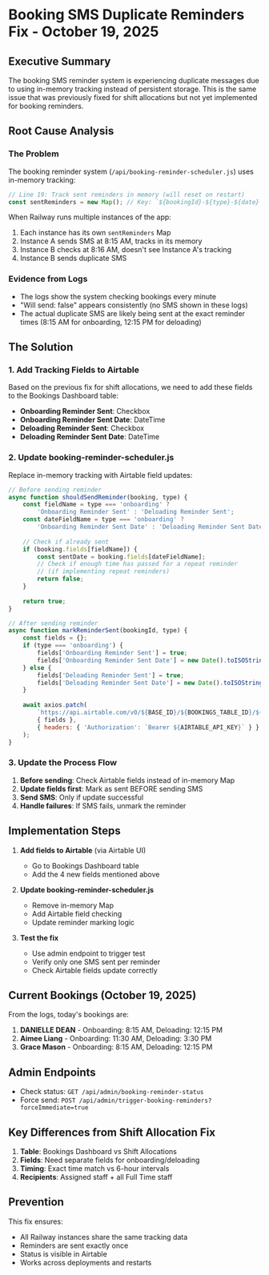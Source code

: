 # Booking SMS Duplicate Reminders Fix - October 19, 2025

## Executive Summary

The booking SMS reminder system is experiencing duplicate messages due to using in-memory tracking instead of persistent storage. This is the same issue that was previously fixed for shift allocations but not yet implemented for booking reminders.

## Root Cause Analysis

### The Problem
The booking reminder system (`/api/booking-reminder-scheduler.js`) uses in-memory tracking:
```javascript
// Line 19: Track sent reminders in memory (will reset on restart)
const sentReminders = new Map(); // Key: `${bookingId}-${type}-${date}`, Value: timestamp
```

When Railway runs multiple instances of the app:
1. Each instance has its own `sentReminders` Map
2. Instance A sends SMS at 8:15 AM, tracks in its memory
3. Instance B checks at 8:16 AM, doesn't see Instance A's tracking
4. Instance B sends duplicate SMS

### Evidence from Logs
- The logs show the system checking bookings every minute
- "Will send: false" appears consistently (no SMS shown in these logs)
- The actual duplicate SMS are likely being sent at the exact reminder times (8:15 AM for onboarding, 12:15 PM for deloading)

## The Solution

### 1. Add Tracking Fields to Airtable
Based on the previous fix for shift allocations, we need to add these fields to the Bookings Dashboard table:
- **Onboarding Reminder Sent**: Checkbox
- **Onboarding Reminder Sent Date**: DateTime
- **Deloading Reminder Sent**: Checkbox  
- **Deloading Reminder Sent Date**: DateTime

### 2. Update booking-reminder-scheduler.js
Replace in-memory tracking with Airtable field updates:

```javascript
// Before sending reminder
async function shouldSendReminder(booking, type) {
    const fieldName = type === 'onboarding' ? 
        'Onboarding Reminder Sent' : 'Deloading Reminder Sent';
    const dateFieldName = type === 'onboarding' ? 
        'Onboarding Reminder Sent Date' : 'Deloading Reminder Sent Date';
    
    // Check if already sent
    if (booking.fields[fieldName]) {
        const sentDate = booking.fields[dateFieldName];
        // Check if enough time has passed for a repeat reminder
        // (if implementing repeat reminders)
        return false;
    }
    
    return true;
}

// After sending reminder
async function markReminderSent(bookingId, type) {
    const fields = {};
    if (type === 'onboarding') {
        fields['Onboarding Reminder Sent'] = true;
        fields['Onboarding Reminder Sent Date'] = new Date().toISOString();
    } else {
        fields['Deloading Reminder Sent'] = true;
        fields['Deloading Reminder Sent Date'] = new Date().toISOString();
    }
    
    await axios.patch(
        `https://api.airtable.com/v0/${BASE_ID}/${BOOKINGS_TABLE_ID}/${bookingId}`,
        { fields },
        { headers: { 'Authorization': `Bearer ${AIRTABLE_API_KEY}` } }
    );
}
```

### 3. Update the Process Flow
1. **Before sending**: Check Airtable fields instead of in-memory Map
2. **Update fields first**: Mark as sent BEFORE sending SMS
3. **Send SMS**: Only if update successful
4. **Handle failures**: If SMS fails, unmark the reminder

## Implementation Steps

1. **Add fields to Airtable** (via Airtable UI)
   - Go to Bookings Dashboard table
   - Add the 4 new fields mentioned above

2. **Update booking-reminder-scheduler.js**
   - Remove in-memory Map
   - Add Airtable field checking
   - Update reminder marking logic

3. **Test the fix**
   - Use admin endpoint to trigger test
   - Verify only one SMS sent per reminder
   - Check Airtable fields update correctly

## Current Bookings (October 19, 2025)

From the logs, today's bookings are:
1. **DANIELLE DEAN** - Onboarding: 8:15 AM, Deloading: 12:15 PM
2. **Aimee Liang** - Onboarding: 11:30 AM, Deloading: 3:30 PM
3. **Grace Mason** - Onboarding: 8:15 AM, Deloading: 12:15 PM

## Admin Endpoints

- Check status: `GET /api/admin/booking-reminder-status`
- Force send: `POST /api/admin/trigger-booking-reminders?forceImmediate=true`

## Key Differences from Shift Allocation Fix

1. **Table**: Bookings Dashboard vs Shift Allocations
2. **Fields**: Need separate fields for onboarding/deloading
3. **Timing**: Exact time match vs 6-hour intervals
4. **Recipients**: Assigned staff + all Full Time staff

## Prevention

This fix ensures:
- All Railway instances share the same tracking data
- Reminders are sent exactly once
- Status is visible in Airtable
- Works across deployments and restarts
